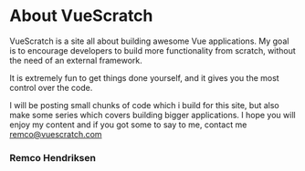 # About VueScratch

VueScratch is a site all about building awesome Vue applications.
My goal is to encourage developers to build more functionality from scratch, without the need of an external framework.

It is extremely fun to get things done yourself, and it gives you the most control over the code.

I will be posting small chunks of code which i build for this site, but also make some series which covers building bigger applications.
I hope you will enjoy my content and if you got some to say to me, contact me remco@vuescratch.com

### Remco Hendriksen
